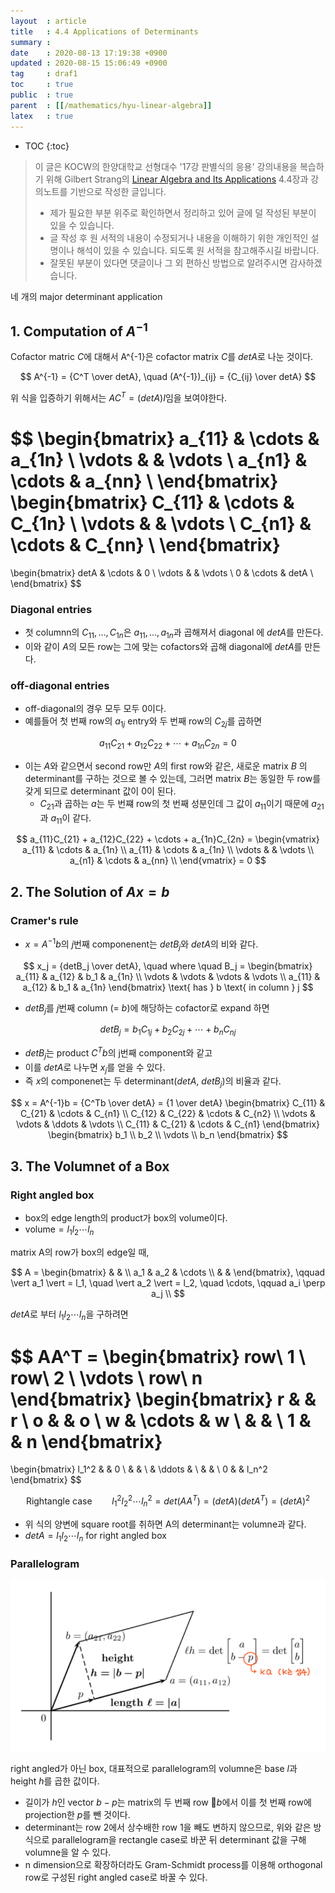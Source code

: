 ```yaml
---
layout  : article
title   : 4.4 Applications of Determinants
summary : 
date    : 2020-08-13 17:19:38 +0900
updated : 2020-08-15 15:06:49 +0900
tag     : draf1
toc     : true
public  : true
parent  : [[/mathematics/hyu-linear-algebra]]
latex   : true
---
```

* TOC
{:toc}

> 이 글은 KOCW의 한양대학교 선형대수 '17강 판별식의 응용' 강의내용을 복습하기 위해 Gilbert Strang의 [Linear Algebra and Its Applications](https://books.google.co.kr/books?id=8QVdcRJyL2oC) 4.4장과 강의노트를 기반으로 작성한 글입니다.
>
> * 제가 필요한 부분 위주로 확인하면서 정리하고 있어 글에 덜 작성된 부분이 있을 수 있습니다.
> * 글 작성 후 원 서적의 내용이 수정되거나 내용을 이해하기 위한 개인적인 설명이나 해석이 있을 수 있습니다. 되도록 원 서적을 참고해주시길 바랍니다.
> * 잘못된 부분이 있다면 댓글이나 그 외 편하신 방법으로 알려주시면 감사하겠습니다.

네 개의 major determinant application

## 1. Computation of $A^{-1}$

Cofactor matric $C$에 대해서 A^{-1}은 cofactor matrix $C$를 $detA$로 나눈 것이다.

$$
A^{-1} = {C^T \over detA}, \quad (A^{-1})_{ij} = {C_{ij} \over detA}
$$

위 식을 입증하기 위해서는 $AC^T = (detA)I$임을 보여야한다.

$$
\begin{bmatrix}
  a_{11} & \cdots & a_{1n} \\
  \vdots &  & \vdots \\
  a_{n1} & \cdots & a_{nn} \\
\end{bmatrix}
\begin{bmatrix}
  C_{11} & \cdots & C_{1n} \\
  \vdots &  & \vdots \\
  C_{n1} & \cdots & C_{nn} \\
\end{bmatrix}
=
\begin{bmatrix}
  detA & \cdots & 0 \\
  \vdots &  & \vdots \\
  0 & \cdots & detA \\
\end{bmatrix}
$$

### Diagonal entries

* 첫 columnn의 $C_{11}, \dots, C_{1n}$은 $a_{11}, \dots, a_{1n}$과 곱해져서 diagonal 에 $detA$를 만든다.
* 이와 같이 $A$의 모든 row는 그에 맞는 cofactors와 곱해 diagonal에 $detA$를 만든다.

### off-diagonal entries

* off-diagonal의 경우 모두 모두 0이다.
* 예를들어 첫 번째 row의 $a_{1j}$ entry와 두 번째 row의 $C_{2j}$를 곱하면

$$
a_{11}C_{21} + a_{12}C_{22} + \cdots + a_{1n}C_{2n} = 0
$$

* 이는 $A$와 같으면서 second row만 $A$의 first row와 같은, 새로운 matrix $B$ 의 determinant를 구하는 것으로 볼 수 있는데, 그러면 matrix $B$는 동일한 두 row를 갖게 되므로 determinant 값이 0이 된다.
    * $C_{21}$과 곱하는 $a$는 두 번쨰 row의 첫 번째 성분인데 그 값이 $a_{11}$이기 때문에 $a_{21}$과 $a_{11}$이 같다.

$$
a_{11}C_{21} + a_{12}C_{22} + \cdots + a_{1n}C_{2n} =
\begin{vmatrix}
  a_{11} & \cdots & a_{1n} \\
  a_{11} & \cdots & a_{1n} \\
  \vdots &  & \vdots \\
  a_{n1} & \cdots & a_{nn} \\
\end{vmatrix} = 0
$$

## 2. The Solution of $Ax=b$

### Cramer's rule

* $x = A^{-1}b$의 $j$번째 componenent는 $detB_j$와 $detA$의 비와 같다.

$$
x_j = {detB_j \over detA}, \quad where \quad B_j =
\begin{bmatrix}
  a_{11} & a_{12} & b_1 & a_{1n} \\
  \vdots & \vdots & \vdots & \vdots \\
  a_{11} & a_{12} & b_1 & a_{1n}
\end{bmatrix}
\text{ has } b \text{ in column } j
$$

* $detB_j$를 $j$번째 column (= $b$)에 해당하는 cofactor로 expand 하면

$$
detB_j = b_1C_{1j} + b_2C_{2j} + \cdots + b_nC_{nj}
$$

* $detB_j$는 product $C^Tb$의 j번째 component와 같고
* 이를 $detA$로 나누면 $x_j$를 얻을 수 있다.
* 즉 $x$의 componenet는 두 determinant($detA$, $detB_j$)의 비율과 같다.

$$
x = A^{-1}b = {C^Tb \over detA} =
{1 \over detA}
\begin{bmatrix}
  C_{11} & C_{21} & \cdots & C_{n1} \\
  C_{12} & C_{22} & \cdots & C_{n2} \\
  \vdots & \vdots & \ddots & \vdots \\
  C_{11} & C_{21} & \cdots & C_{n1}
\end{bmatrix}
\begin{bmatrix}
  b_1 \\
  b_2 \\
  \vdots \\
  b_n
\end{bmatrix}
$$

## 3. The Volumnet of a Box

### Right angled box

* box의 edge length의 product가 box의 volume이다.
* $\text{volume} = l_1 l_2 \cdots l_n$

matrix A의 row가 box의 edge일 때,

$$
A =
\begin{bmatrix}
  & & \\
  a_1 & a_2 & \cdots \\
  & &
\end{bmatrix}, \qquad
\vert a_1 \vert = l_1, \quad \vert a_2 \vert = l_2, \quad \cdots, \qquad
a_i \perp a_j \\
$$

$detA$로 부터 $l_1l_2 \cdots l_n$을 구하려면

$$
AA^T =
\begin{bmatrix}
  row\ 1 \\
  row\ 2 \\
  \vdots \\
  row\ n
\end{bmatrix}
\begin{bmatrix}
  r & & r \\
  o & & o \\
  w & \cdots & w \\
  & & \\
  1 & & n
\end{bmatrix}
=

\begin{bmatrix}
  l_1^2 & & 0 \\
   &  & \\
   & \ddots & \\
   & & \\
  0 & & l_n^2
\end{bmatrix}
$$

$$
\text{Rightangle case} \qquad l_1^2 l_2^2 \cdots l_n^2 = det(AA^T) = (detA)(detA^T) = (detA)^2
$$

* 위 식의 양변에 square root를 취하면 A의 determinant는 volumne과 같다.
* $detA = l_1 l_2 \cdots l_n$ for right angled box

### Parallelogram

![volume of parallelogram]( /post-img/hyu-linear-algebra-4-4-app-of-determinants/111249858-b7da2f80-864f-11eb-9e9a-a794e19b05bf.png )

right angled가 아닌 box, 대표적으로 parallelogram의 volumne은 base $l$과 height $h$를 곱한 값이다.

* 길이가 $h$인 vector $b-p$는 matrix의 두 번째 row $b$에서 이를 첫 번째 row에 projection한 $p$를 뺀 것이다.
* determinant는 row 2에서 상수배한 row 1을 빼도 변하지 않으므로, 위와 같은 방식으로 parallelogram을 rectangle case로 바꾼 뒤 determinant 값을 구해 volumne을 알 수 있다.
* n dimension으로 확장하더라도 Gram-Schmidt process를 이용해 orthogonal row로 구성된 right angled case로 바꿀 수 있다.
